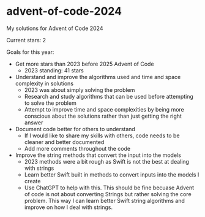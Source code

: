 # advent-of-code-2024
My solutions for Advent of Code 2024

Current stars: 2

Goals for this year:
- Get more stars than 2023 before 2025 Advent of Code
    - 2023 standing: 41 stars
- Understand and improve the algorithms used and time and space complexity in solutions
    - 2023 was about simply solving the problem
    - Research and study algorithms that can be used before attempting to solve the problem
    - Attempt to improve time and space complexities by being more conscious about the solutions rather than just getting the right answer
- Document code better for others to understand
    - If I would like to share my skills with others, code needs to be cleaner and better documented
    - Add more comments throughout the code
- Improve the string methods that convert the input into the models
    - 2023 methods were a bit rough as Swift is not the best at dealing with strings
    - Learn better Swift built in methods to convert inputs into the models I create
    - Use ChatGPT to help with this. This should be fine becuase Advent of code is not about converting Strings but rather solving the core problem. This way I can learn better Swift string algorithms and improve on how I deal with strings.

